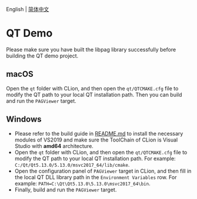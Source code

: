 English | [简体中文](./README.zh_CN.md)

# QT Demo

Please make sure you have built the libpag library successfully before building the QT demo project.

## macOS

Open the `qt` folder with CLion, and then open the `qt/QTCMAKE.cfg` file to modify the QT path to 
your local QT installation path. Then you can build and run the `PAGViewer` target.

## Windows

- Please refer to the build guide in [README.md](./../README.md) to install the necessary modules of VS2019 and make sure the ToolChain of CLion is Visual Studio with **amd64** architecture.
- Open the `qt` folder with CLion, and then open the `qt/QTCMAKE.cfg` file to modify the QT path to your local QT installation path. For example: `C:/Qt/Qt5.13.0/5.13.0/msvc2017_64/lib/cmake`.
- Open the configuration panel of `PAGViewer` target in CLion, and then fill in the local QT DLL library path in the `Environment Variables` row. For example: `PATH=C:\Qt\Qt5.13.0\5.13.0\msvc2017_64\bin`.
- Finally, build and run the `PAGViewer` target.




